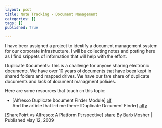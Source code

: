```yaml
---
layout: post
title: Note Tracking - Document Management
categories: []
tags: []
published: True

---
```


I have been assigned a project to identify a document management system for our corporate infrastructure. I will be collecting notes and posting here as I find snippets of information that will help with the effort.



Duplicate Documents: This is a challenge for anyone sharing electronic documents. We have over 10 years of documents that have been kept in shared folders and mapped drives. We have our fare share of duplicate documents and lack of document managment policies.

Here are some resources that touch on this topic:

- [Alfresco Duplicate Document Finder Module] [alf]  
And the article that led me there: [Duplicate Document Finder] [alfy]

[SharePoint vs Alfresco: A Platform Perspective] [share] By Barb Mosher | Published May 12, 2009

[alf]: http://forge.alfresco.com/projects/duplicates/
[alfy]: http://forums.alfresco.com/en/viewtopic.php?f=32&t=23932&p=78266
[share]: http://www.cmswire.com/cms/enterprise-cms/sharepoint-vs-alfresco-a-platform-perspective-004549.php